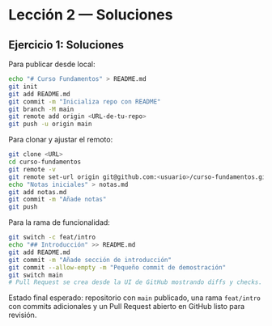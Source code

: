 # Lección 2 — Soluciones

## Ejercicio 1: Soluciones

Para publicar desde local:
```bash
echo "# Curso Fundamentos" > README.md
git init
git add README.md
git commit -m "Inicializa repo con README"
git branch -M main
git remote add origin <URL-de-tu-repo>
git push -u origin main
```

Para clonar y ajustar el remoto:
```bash
git clone <URL>
cd curso-fundamentos
git remote -v
git remote set-url origin git@github.com:<usuario>/curso-fundamentos.git
echo "Notas iniciales" > notas.md
git add notas.md
git commit -m "Añade notas"
git push
```

Para la rama de funcionalidad:
```bash
git switch -c feat/intro
echo "## Introducción" >> README.md
git add README.md
git commit -m "Añade sección de introducción"
git commit --allow-empty -m "Pequeño commit de demostración"
git switch main
# Pull Request se crea desde la UI de GitHub mostrando diffs y checks.
```

Estado final esperado: repositorio con `main` publicado, una rama `feat/intro` con commits adicionales y un Pull Request abierto en GitHub listo para revisión.
